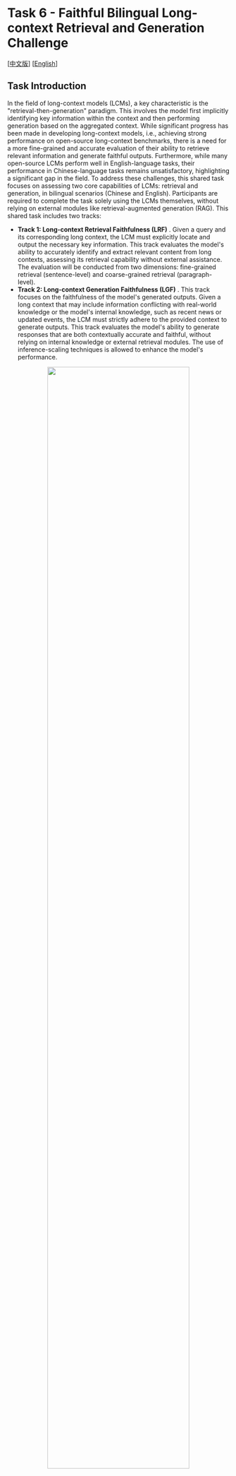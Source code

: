 # Task 6 - Faithful Bilingual Long-context Retrieval and Generation Challenge

[[中文版](README_ZH.md)] [[English](README.md)]

## Task Introduction

In the field of long-context models (LCMs), a key characteristic is the "retrieval-then-generation" paradigm. This involves the model first implicitly identifying key information within the context and then performing generation based on the aggregated context. While significant progress has been made in developing long-context models, i.e., achieving strong performance on open-source long-context benchmarks, there is a need for a more fine-grained and accurate evaluation of their ability to retrieve relevant information and generate faithful outputs. Furthermore, while many open-source LCMs perform well in English-language tasks, their performance in Chinese-language tasks remains unsatisfactory, highlighting a significant gap in the field. To address these challenges, this shared task focuses on assessing two core capabilities of LCMs: retrieval and generation, in bilingual scenarios (Chinese and English). Participants are required to complete the task solely using the LCMs themselves, without relying on external modules like retrieval-augmented generation (RAG). This shared task includes two tracks:

* **Track 1: Long-context Retrieval Faithfulness (LRF)** . Given a query and its corresponding long context, the LCM must explicitly locate and output the necessary key information. This track evaluates the model's ability to accurately identify and extract relevant content from long contexts, assessing its retrieval capability without external assistance. The evaluation will be conducted from two dimensions: fine-grained retrieval (sentence-level) and coarse-grained retrieval (paragraph-level).
* **Track 2: Long-context Generation Faithfulness (LGF)** . This track focuses on the faithfulness of the model's generated outputs. Given a long context that may include information conflicting with real-world knowledge or the model's internal knowledge, such as recent news or updated events, the LCM must strictly adhere to the provided context to generate outputs. This track evaluates the model's ability to generate responses that are both contextually accurate and faithful, without relying on internal knowledge or external retrieval modules. The use of inference-scaling techniques is allowed to enhance the model's performance.

<div align=center>  <img src="Task_Introduction.png" width=80%></div>

## Data Description & Rules

L-CiteEval is a long-context evaluation benchmark, designed to evaluate the information retrieval ability and generation quality of NLP models on long-context tasks, where the model needs to identify critical information while ignoring irrelevent interference.

## Data Format

We build our bilingual evaluation dataset based on [L-CiteEval](https://arxiv.org/abs/2410.02115).
For more construction details, one can directly refer to this paper.

### Chinese

For Chinese dataset, we mainly provide  multi-hop tasks, including **1_hop**, **2_hop** and **3_hop**, each sample of which has interference needles ranging in length from 1 to 16. Based on 1-hop task, we build  **yes_no**  task by adding an answer to the 1_hop question. If the added answer is correct, then the corresponding  answer of the  'yes-no' task is 'yes', otherwise the 'yes-no' task's answer is 'no' . The 'answer-yes' samples and 'answer-no' samples are equally divided in our dataset.

Finally, we add **counting_stars** subset directly from the open source  library [Counting-Stars](https://github.com/nick7nlp/Counting-Stars) , and make sure that its volume is consistent with other subtasks.

<table style="font-size: 16px;" >
  <tr>
    <th>ZH - Task</th><th> Task Name </th><th> Samples</th><th>Length</th> <th> Facts Source </th> <th> Irrlevent Context Source</th></tr>
  <tr><th>qa1</th><th>1_hop</th><th>120</th><th rowspan=5> 8k - 128k </th><th rowspan=4>NLPCC-MH</th><th rowspan=4><a href = https://huggingface.co/datasets/Linly-AI/Chinese-pretraining-dataset>Chinese-Pretraining</a> </th></tr>
<tr><th>qa2</th><th>2_hop</th><th>120</th></tr>
<tr><th>qa3</th><th>3_hop</th><th>120</th></tr>
<tr><th>qa4</th><th>yes_no</th><th>120</th></tr>
<tr><th>qa5</th><th>counting_stars</th><th>120</th><th>-</th> <th> <a href = https://github.com/nick7nlp/Counting-Stars>Counting-Stars<a></th></tr> </table>

### English

For English dataset, we also offer five subtasks. First, we build the **multihop_qa** subtask based on [HotpotQA](https://arxiv.org/pdf/1809.09600)  and [2WikiMultihopQA](https://arxiv.org/pdf/2011.01060) , and build the **single_qa** subtask based on [NarrativeQA](https://arxiv.org/pdf/1712.07040) and [Natural Questions](https://aclanthology.org/Q19-1026.pdf). And for these two tasks, we add additional samples with difficulty levels for users' choices. Then, based on the likeihood that the models may not answer the question according to the provided context, we designed a number of **counterfact** samples, to test the faithfulness of the models to the provided context.

Finally, we add **counting_stars** subset directly from the open source  library [Counting-Stars](https://github.com/nick7nlp/Counting-Stars) , and add **niah** subset from the open source library [NIAH](https://github.com/gkamradt/LLMTest_NeedleInAHaystack/tree/main) .

<table style="font-size: 16px; margin: auto;margin: auto; width: 100%;">
  <tr>
    <th>EN - Task</th><th> Task Name </th><th> Samples</th><th>Length</th> <th> Facts Source </th> <th> Irrlevent Context Source</th></tr>
  <tr><th>qa1</th><th>multihop_qa</th><th>120</th><th rowspan=5> 8k - 64k</th><th><a href = https://huggingface.co/datasets/hotpotqa/hotpot_qa>HotpotQA</a> <br><a href = https://huggingface.co/datasets/voidful/2WikiMultihopQA>2WikiMultihopQA</a></th><th rowspan=3> Remaining Datasets <br> that not used as <br> Facts Source</th></tr>
<tr><th>qa2</th><th>single_qa</th> <th>120</th> <th><a href = https://huggingface.co/datasets/deepmind/narrativeqa> NarrativeQA</a> <br> <a href = https://ai.google.com/research/NaturalQuestions> NaturalQuestions</th></tr>
<tr><th>qa3</th><th>counterfact</th><th>120</th><th>-</th></tr>
<tr><th>qa4</th><th>counting_stars</th><th>120</th><th>-</th><th> <a href = https://github.com/nick7nlp/Counting-Stars>Counting-Stars<a></th></tr>
<tr><th>qa5</th><th>niah</th><th>120</th><th>-</th> <th><a href = https://github.com/gkamradt/LLMTest_NeedleInAHaystack> NIAH</a> </th></tr> </table>

## Data Loading

Basically, you may use the dataset by run :

```python

from datasets import load_dataset

# load Chinese dataset
zh_dataset = load_dataset('ZetangForward/Bilingual_CiteEval', revision="zh")

# load English dataset
en_dataset = load_dataset('ZetangForward/Bilingual_CiteEval', revision="en")


```

## Evaluation

We provide a quick-start evalutaion framework, which mainly evaluate models' ability on metrics:  LRF and LGF.

### Environment Setup

Please download the appropriate verison of flash-attn from  [flash-attn](https://github.com/Dao-AILab/flash-attention/releases) , then run:

```bash
git clone https://github.com/ZetangForward/Bilingual_L-CiteEval-Ultra.git
cd Bilingual_L-CiteEval-Ultra/src
conda create -n citeeval python=3.10 -y
conda activate citeeval
pip install torch==2.5.1
pip install -e .

pip install <path_to_flash_attn_whl_file>
```

### Start Evaluation

Following the environment setup, it's recommended to modify the configuration in **./config/default.yaml** and run the inference script  in the current directory:

```bash
python scripts/run.py  # or export HF_ENDPOINT=https://hf-mirror.com && python scripts/run.py
```

You may also override the default configuration by run:

```bash
python scripts/run.py \
model_path=meta-llama/Llama-3.1-8B-Instruct \
save_tag=Llama-3.1-8B-Instruct \
devices=[0,1] \
tp_size=2
```



After reasoning, you may do evaluating according to your track by run:


```bash
# track 1:
python scripts/eval_track1.py --folder_name <save_tag> # default: python ./scripts/eval_track1.py --folder_name Llama-3.1-8B-Instruct

# track 2:
python scripts/eval_track2.py --folder_name <save_tag> # default: python ./scripts/eval_track2.py --folder_name Llama-3.1-8B-Instruct
```


We present the results of several common models:Llama-3.1-8B-Instruct

<table style="font-size: 16px; margin: auto;margin: auto; width: 85%;">
  <tr>
    <th>Track 1</th>  <th>LRF (%)</th><th>Llama3.1<br>-8B-Instruct</th> <th>Qwen2.5<br>-7B-Instruct</th>
  <th>Mistral-7B<br>-Instruct-v0.3</th><th> glm-4<br>-9b-chat</th></tr>
<tr><th rowspan = 6> ZH </th> <th>1_hop</th> <th>0.19</th><th>2.92</th><th>1.29</th><th>4.33</th></tr>
<tr><th>2_hop</th><th>3.85</th><th>1.64</th><th>0.69</th><th>2.61</th></tr>
<tr><th>3_hop</th><th>2.19</th><th>1.10</th><th>0.78</th><th>3.52</th></tr>
<tr><th>yes_no</th><th>0.00</th><th>3.89</th><th>0.66</th><th>6.52</th></tr>
<tr><th>counting_stars</th><th>5.27</th><th>1.06</th><th>0.28</th><th>4.95</th></tr>
<tr><th>avg.</th><th>2.30</th><th>2.12</th><th>0.74</th><th>4.39</th></tr>
<tr><th rowspan = 6>EN</th><th>multihop_qa</th><th>49.74</th><th>18.14</th><th>18.79</th><th>43.33</th></tr>
<tr><th>single_qa</th><th>28.89</th><th>9.90</th><th>5.20</th><th>30.85</th></tr>
<tr><th>counterfact</th><th>7.22</th><th>12.50</th><th>20.69</th><th>5.20</th></tr>
<tr><th>counting_stars</th><th>22.87</th><th>13.11</th><th>19.51</th><th>23.97</th></tr>
<tr><th>niah</th><th>30.83</th><th>18.06</th><th>12.56</th><th>40.69</th></tr>
<tr><th>avg.</th><th>27.91</th><th>14.34</th><th>15.35</th><th>28.81</th></tr>
<tr><th colspan = 2> AVG.</th><th>15.11</th><th>8.23</th><th>8.05</th><th>16.60</th></tr>



<table style="font-size: 16px; margin: auto;margin: auto; width: 85%;">
  <tr>
    <th>Track 2</th>  <th>LGF (%)</th><th>Llama3.1<br>-8B-Instruct</th> <th>Qwen2.5<br>-7B-Instruct</th>
  <th>Mistral-7B<br>-Instruct-v0.3</th><th> glm-4<br>-9b-chat</th></tr>
<tr><th rowspan = 6> ZH </th> <th>1_hop</th> <th>27.61</th><th>36.46</th><th>16.97</th><th>3.72</th></tr>
<tr><th>2_hop</th><th>10.31</th><th>24.58</th><th>7.66</th><th>2.49</th></tr>
<tr><th>3_hop</th><th>3.87</th><th>10.36</th><th>2.21</th><th>1.05</th></tr>
<tr><th>yes_no</th><th>44.17</th><th>72.50</th><th>32.53</th><th>69.17</th></tr>
<tr><th>counting_stars</th><th>28.18</th><th>44.55</th><th>6.96</th><th>57.59</th></tr>
<tr><th>avg.</th><th>22.83</th><th>37.69</th><th>13.27</th><th>26.80</th></tr>
<tr><th rowspan = 6>EN</th><th>multihop_qa</th><th>14.53</th><th>12.75</th><th>84.59</th><th>4.27</th></tr>
<tr><th>single_qa</th><th>22.21</th><th>18.46</th><th>28.31</th><th>5.49</th></tr>
<tr><th>counterfact</th><th>12.94</th><th>11.49</th><th>14.17</th><th>1.01</th></tr>
<tr><th>counting_stars</th><th>36.25</th><th>57.40</th><th>24.06</th><th>77.92</th></tr>
<tr><th>niah</th><th>93.5</th><th>97.79</th><th>8.76</th><th>96.33</th></tr>
<tr><th>avg.</th><th>35.89</th><th>39.58</th><th>31.98</th><th>37.00</th></tr>
<tr><th colspan = 2> AVG.</th><th>29.36</th><th>38.63</th><th>22.62</th><th>31.90</th></tr></table>

## Training Data Recommendation

Training data is unlimited. The following datasets are recommended:

- [LongAlpaca](https://huggingface.co/datasets/Yukang/LongAlpaca-12k)
- [LongAlign](https://huggingface.co/datasets/THUDM/LongAlign-10k)
- [LongMIT](https://huggingface.co/datasets/donmaclean/LongMIT-128K)
- [Context Synthesis](https://huggingface.co/datasets/Wenhao97/gpt4o-mini-context-synthesis)

## Submission

For submission, the following materials should be packaged as one `zip` file and sent to [zecheng.tang@foxmail.com](zecheng.tang@foxmail.com):

***Submission File** :  After running our evaluation framework, the output will be saved in **./src/generation** , please pack this folder into .zip format and submit this folder. If you use your own evaluation framework, make sure your submission should include the original output of the model and the corresponding evaluation results for all tasks(Track1, Track2 or both).

## Contact & Citation

If your publication employs our dataset, please cite the following article:

```

@article{tang2024citeeval,

  title={L-CiteEval: Do Long-Context Models Truly Leverage Context for Responding?},

  author={Tang, Zecheng and Zhou, Keyan and Li, Juntao and Ji, Baibei and Hou, Jianye and Zhang, Min},

  journal={arXiv preprint arXiv:2410.02115},

  year={2024}

}

```

If you have any questions about this task, please email to **zecheng.tang@foxmail.com**
